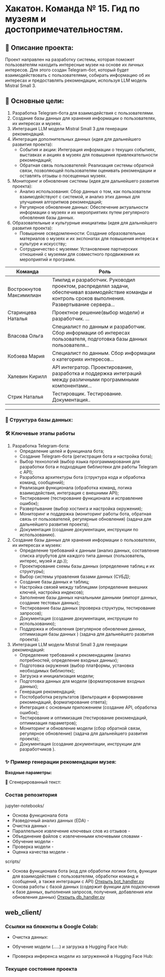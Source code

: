 # Хакатон. Команда № 15. Гид по музеям и достопримечательностям. 


## 📝 Описание проекта:
Проект направлен на разработку системы, которая поможет пользователям находить интересные музеи на основе их личных интересов. Для этого создан Telegram-бот, который будет взаимодействовать с пользователями, собирать информацию об их интересах и предоставлять рекомендации, используя LLM модель Mistral Small 3.

## 🎯 Основные цели: 
1. Разработка Telegram-бота для взаимодействия с пользователями.
2. Создание базы данных для хранения информации о пользователях, их интересах и музеях.
3. Интеграция LLM модели Mistral Small 3 для генерации рекомендаций.
4. Интеграция дополнительных данных (идея для дальнейшего развития проекта):
   - События и акции: Интеграция информации о текущих событиях, выставках и акциях в музеях для повышения привлекательности 
 рекомендаций;
   - Обратная связь пользователей: Реализация системы обратной связи, позволяющей пользователям оценивать рекомендации и 
 оставлять отзывы о посещенных музеях.
5. Мониторинг и обновление системы (идея для дальнейшего развития проекта):
   - Анализ использования: Сбор данных о том, как пользователи взаимодействуют с системой, и анализ этих данных для 
 улучшения алгоритмов рекомендаций;
   - Регулярное обновление данных: Обеспечение актуальности информации о музеях и их мероприятиях путем регулярного обновления базы данных.
6. Образовательные и культурные инициативы (идея для дальнейшего развития проекта):
   - Повышение осведомленности: Создание образовательных материалов о музеях и их экспонатах для повышения интереса к 
 культуре и искусству;
   - Сотрудничество с музеями: Установление партнерских отношений с музеями для совместного продвижения их мероприятий и 
 программ. 

|Команда|Роль|
|----|----|
|Вострокнутов Максимилиан |Тимлид и разработчик. Руководил проектом, распределял задачи, обеспечивал взаимодействие команды и контроль сроков выполнения. Развертывание сервера...|
|Старинцева Наталья |Проектное решение(выбор модели) и разработчик. ...|
|Власова Ольга|Специалист по данным и разработчик. Сбор информации об интересах пользователя, подготовка базы данных пользователя...|
|Кобзева Мария |Специалист по данным. Сбор информации о категориях интересов...|
|Халевин Кирилл |API интегратор. Проектирование, разработка и поддержка интеграций между различными программными компонентами...|
|Стрик Наталья |Тестировщик. Тестирование. Документация..|
---

### 📁  Структура базы данных: 


### 🛠️ Ключевые этапы работы
1. Разработка Telegram-бота:
   - Определение целей и функцинала бота;
   - Создание Telegram-бота (регистрация бота и настройка бота);
   - Выбор технологий (выбор языка программирования для разработки бота и подходящие библиотеки для работы Telegram с API);
   - Разработка архитектуры бота (структура кода и обработка команд, сообщений);
   - Реализация функционала (обработка команд, логика взаимодействия, интеграция с внешними API);
   - Тестирование (тестирование функционала и исправление ошибок);
   - Развертывание (выбор хостинга и настройка окружения);
   - Мониторинг и поддержка (мониторинг работы бота, обратная связь от пользователей, регулярные обновления) (задача для дальнейшего развития проекта);
   - Документация (создание документации, инструкции по использованию).
2. Создание базы данных для хранения информации о пользователях, их интересах и музеях:
   - Определение требований к данным (анализ данных, составление списка атрубутов для каждого типа данных (пользователь, интерес, музей и др.));
   - Проектирование схемы базы данных (определение таблиц и их структуры);
   - Выбор системы управления базами данных (СУБД);
   - Создание базы данных и таблиц;
   - Настройка связей между таблицами (определение внешних ключей, настройка индексов);
   - Заполнение базы данных начальными данными (импорт данных, создание тестовых данных);
   - Тестирование базы данных (проверка структуры, тестирование запросов);
   - Документация (создание документации, инструкции по использованию);
   - Поддержка и обновления (регулярное обновление данных, оптимизация базы данных ) (задача для дальнейшего развития проекта).
3. Интеграция LLM модели Mistral Small 3 для генерации рекомендаций:
   - Определение требований к рекомендациям (анализ потребностей, определение входных данных);
   - Подготовка окружения (выбор платформы, установка необходимых библиотек);
   - Загрузка и инициализация модели;
   - Подготовка данных для модели (форматирование входных данных);
   - Генерация рекомендаций;
   - Постобработка результатов (фильтрация и формирование рекомендаций, форматирование ответа);
   - Интеграция с основным приложением (создание API, обработка ошибок);
   - Тестирование и оптимизация (тестирование рекомендаций, оптимизация параметров);
   - Мониторинг и обновление модели (сбор обратной связи, регулярное обновление) (задача для дальнейшего развития проекта);
   - Документация (создание документации, инструкции для разработчиков ).

### ✨ Пример генерации рекомендации музея:
 **Входные параметры:**

💬 Сгенерированный текст:


### Состав репозитория

jupyter-notebooks/

- Основа функционала бота 
- Разведочный анализ данных (EDA) - 
- Очистка данных - 
- Параллельное извлечение ключевых слов из отзывов - 
- Объединение файлов с извлеченными ключевыми словами - 
- Обучение модели -
- Проверка модели - 
- Оценка качества модели - 

scripts/
- Основа функционала бота (код для обработки логики бота, функции для взаимодействия с пользователям, обработки команд и сообщений, а также интеграции с API) [Открыть bot_handler.py](bot_handler.py)
- Основа работы с базой данных (содержит функции для подключения к базе данных, выполнения запросов, получения, добавления или обновления данных) [Открыть db_handler.py](db_handler.py)

web_client/
- 

### Ссылки на блокноты в Google Colab:

- Очистка данных:

- Обучение модели (.....) и загрузка в Hugging Face Hub:

- Проверка инференса модели из загруженной в Hugging Face Hub:


### Текущее состояние проекта

